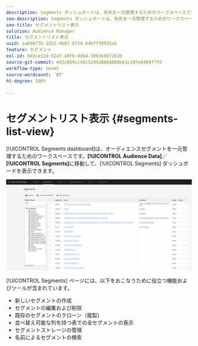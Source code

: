 ```yaml
---
description: Segments ダッシュボードは、宛先を一元管理するためのワークスペースです。
seo-description: Segments ダッシュボードは、宛先を一元管理するためのワークスペースです。
seo-title: セグメントリスト表示
solution: Audience Manager
title: セグメントリスト表示
uuid: aa69877b-1d52-4b87-8734-b4bff39935a5
feature: セグメント
exl-id: 983ce119-52af-40fb-9d64-3063e85f2b3d
source-git-commit: 4d3c859cc4dc5294286680b0e63c287e0409f7fd
workflow-type: tm+mt
source-wordcount: '87'
ht-degree: 100%

---
```


# セグメントリスト表示 {#segments-list-view}

[!UICONTROL Segments dashboard]は、オーディエンスセグメントを一元管理するためのワークスペースです。**[!UICONTROL Audience Data]**／**[!UICONTROL Segments]**&#x200B;に移動して、[!UICONTROL Segments] ダッシュボードを表示できます。

![セグメント - ダッシュボード](assets/segments-dashboard.png)

[!UICONTROL Segments] ページには、以下をおこなうために役立つ機能およびツールが含まれています。

* 新しいセグメントの作成
* セグメントの編集および削除
* 既存のセグメントのクローン（複製）
* 並べ替え可能な列を持つ表での全セグメントの表示
* セグメントストレージの管理
* 名前によるセグメントの検索
